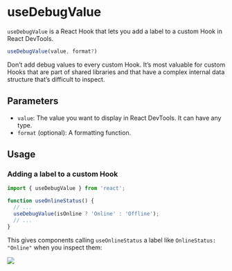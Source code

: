 # useDebugValue

`useDebugValue` is a React Hook that lets you add a label to a custom Hook in React DevTools.

```js
useDebugValue(value, format?)
```

Don’t add debug values to every custom Hook. It’s most valuable for custom Hooks that are part of shared libraries and that have a complex internal data structure that’s difficult to inspect.


## Parameters

- `value`: The value you want to display in React DevTools. It can have any type.
- `format` (optional): A formatting function.


## Usage

### Adding a label to a custom Hook 

```jsx
import { useDebugValue } from 'react';

function useOnlineStatus() {
  // ...
  useDebugValue(isOnline ? 'Online' : 'Offline');
  // ...
}
```

This gives components calling `useOnlineStatus` a label like `OnlineStatus: "Online"` when you inspect them:

![](https://react.dev/images/docs/react-devtools-usedebugvalue.png)